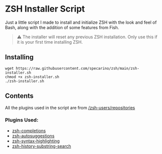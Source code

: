 # ZSH Installer Script
Just a little script I made to install and initialize ZSH with the look and feel of Bash, along with the addition of some features from Fish.
> ⚠️ The installer will reset any previous ZSH installation. Only use this if it is your first time installing ZSH.

## Installing 
    wget https://raw.githubusercontent.com/specarino/zsh/main/zsh-installer.sh
    chmod +x zsh-installer.sh
    ./zsh-installer.sh

## Contents
All the plugins used in the script are from [/zsh-users/repositories](https://github.com/orgs/zsh-users/repositories)
### Plugins Used:
 - [zsh-completions](https://github.com/zsh-users/zsh-completions)
 - [zsh-autosuggestions](https://github.com/zsh-users/zsh-autosuggestions)
 - [zsh-syntax-highlighting](https://github.com/zsh-users/zsh-syntax-highlighting)
 - [zsh-history-substring-search](https://github.com/zsh-users/zsh-history-substring-search)

